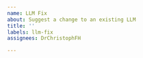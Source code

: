 ```yaml
---
name: LLM Fix
about: Suggest a change to an existing LLM
title: ''
labels: llm-fix
assignees: DrChristophFH

---
```



